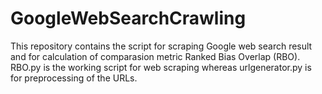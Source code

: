 # GoogleWebSearchCrawling

This repository contains the script for scraping Google web search result and for calculation of comparasion metric Ranked Bias Overlap (RBO).
RBO.py is the working script for web scraping whereas urlgenerator.py is for preprocessing of the URLs.
